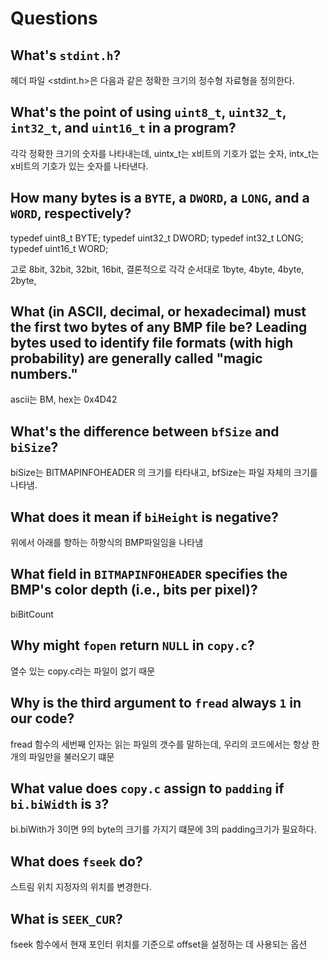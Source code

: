 # Questions

## What's `stdint.h`?

헤더 파일 <stdint.h>은 다음과 같은 정확한 크기의 정수형 자료형을 정의한다.

## What's the point of using `uint8_t`, `uint32_t`, `int32_t`, and `uint16_t` in a program?

각각 정확한 크기의 숫자를 나타내는데, uintx_t는 x비트의 기호가 없는 숫자, intx_t는 x비트의 기호가 있는 숫자를 나타낸다.

## How many bytes is a `BYTE`, a `DWORD`, a `LONG`, and a `WORD`, respectively?

typedef uint8_t BYTE;
typedef uint32_t DWORD;
typedef int32_t LONG;
typedef uint16_t WORD;

고로 8bit, 32bit, 32bit, 16bit,
결론적으로 각각 순서대로 1byte, 4byte, 4byte, 2byte,

## What (in ASCII, decimal, or hexadecimal) must the first two bytes of any BMP file be? Leading bytes used to identify file formats (with high probability) are generally called "magic numbers."

ascii는 BM, hex는 0x4D42

## What's the difference between `bfSize` and `biSize`?

biSize는 BITMAPINFOHEADER 의 크기를 타타내고, bfSize는 파일 자체의 크기를 나타냄.

## What does it mean if `biHeight` is negative?

위에서 아래를 향하는 하향식의 BMP파일임을 나타냄

## What field in `BITMAPINFOHEADER` specifies the BMP's color depth (i.e., bits per pixel)?

biBitCount

## Why might `fopen` return `NULL` in `copy.c`?

열수 있는 copy.c라는 파일이 없기 때문

## Why is the third argument to `fread` always `1` in our code?

fread 함수의 세번째 인자는 읽는 파일의 갯수를 말하는데, 우리의 코드에서는 항상 한개의 파일만을 불러오기 떄문

## What value does `copy.c` assign to `padding` if `bi.biWidth` is `3`?

bi.biWith가 3이면 9의 byte의 크기를 가지기 떄문에 3의 padding크기가 필요하다.

## What does `fseek` do?

스트림 위치 지정자의 위치를 변경한다.

## What is `SEEK_CUR`?

fseek 함수에서 현재 포인터 위치를 기준으로 offset을 설정하는 데 사용되는 옵션
